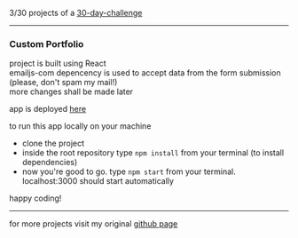 3/30 projects of a [30-day-challenge](https://github.com/akhrrbk/30-day-challenge)

--------------------------------------------
### Custom Portfolio 
project is built using React </br>
emailjs-com depencency is used to accept data from the form submission (please, don't spam my mail!) </br>
more changes shall be made later

app is deployed [here](https://musing-gates-5edc9e.netlify.app/)

to run this app locally on your machine
* clone the project
* inside the root repository type `npm install` from your terminal (to install dependencies)
* now you're good to go. type `npm start` from your terminal. localhost:3000 should start automatically

happy coding!

--------------------------------------------
for more projects visit my original [github page](github.com/akhrrbk)
